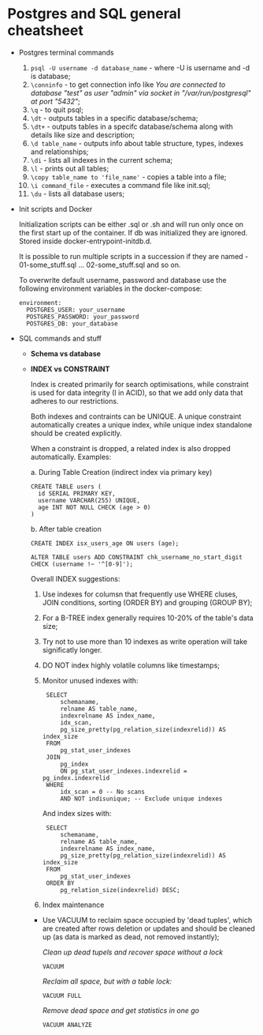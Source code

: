 # Postgres and SQL general cheatsheet

- Postgres terminal commands

  1. `psql -U username -d database_name` - where -U is username and -d is database;
  2. `\conninfo` - to get connection info like _You are connected to database "test" as user "admin" via socket in "/var/run/postgresql" at port "5432"_;
  3. `\q` - to quit psql;
  4. `\dt` - outputs tables in a specific database/schema;
  5. `\dt+` - outputs tables in a specifc database/schema along with details like size and description;
  6. `\d table_name` - outputs info about table structure, types, indexes and relationships;
  7. `\di` - lists all indexes in the current schema;
  8. `\l` - prints out all tables;
  9. `\copy table_name to 'file_name'` - copies a table into a file;
  10. `\i command_file` - executes a command file like init.sql;
  11. `\du` - lists all database users;

- Init scripts and Docker

  Initialization scripts can be either .sql or .sh and will run only once on the first start up of the container. If db was initialized they are ignored. Stored inside docker-entrypoint-initdb.d.

  It is possible to run multiple scripts in a succession if they are named - 01-some_stuff.sql ... 02-some_stuff.sql and so on.

  To overwrite default username, password and database use the following environment variables in the docker-compose:

  ```
  environment:
    POSTGRES_USER: your_username
    POSTGRES_PASSWORD: your_password
    POSTGRES_DB: your_database
  ```

- SQL commands and stuff

  - **Schema vs database**

  - **INDEX vs CONSTRAINT**

    Index is created primarily for search optimisations, while constraint is used
    for data integrity (I in ACID), so that we add only data that adheres to our restrictions.

    Both indexes and contraints can be UNIQUE. A unique constraint automatically creates a unique
    index, while unique index standalone should be created explicitly.

    When a constraint is dropped, a related index is also dropped automatically. Examples:

    a. During Table Creation (indirect index via primary key)

    ```
    CREATE TABLE users (
      id SERIAL PRIMARY KEY,
      username VARCHAR(255) UNIQUE,
      age INT NOT NULL CHECK (age > 0)
    )

    ```

    b. After table creation

    ```
    CREATE INDEX isx_users_age ON users (age);

    ALTER TABLE users ADD CONSTRAINT chk_username_no_start_digit CHECK (username !~ '^[0-9]');

    ```

    Overall INDEX suggestions:

    1. Use indexes for columsn that frequently use WHERE cluses, JOIN conditions,
       sorting (ORDER BY) and grouping (GROUP BY);
    2. For a B-TREE index generally requires 10-20% of the table's data size;
    3. Try not to use more than 10 indexes as write operation will take significatly
       longer.
    4. DO NOT index highly volatile columns like timestamps;
    5. Monitor unused indexes with:

       ```
        SELECT
            schemaname,
            relname AS table_name,
            indexrelname AS index_name,
            idx_scan,
            pg_size_pretty(pg_relation_size(indexrelid)) AS index_size
        FROM
            pg_stat_user_indexes
        JOIN
            pg_index
            ON pg_stat_user_indexes.indexrelid = pg_index.indexrelid
        WHERE
            idx_scan = 0 -- No scans
            AND NOT indisunique; -- Exclude unique indexes
       ```

       And index sizes with:

       ```
        SELECT
            schemaname,
            relname AS table_name,
            indexrelname AS index_name,
            pg_size_pretty(pg_relation_size(indexrelid)) AS index_size
        FROM
            pg_stat_user_indexes
        ORDER BY
            pg_relation_size(indexrelid) DESC;
       ```

    6. Index maintenance

    - Use VACUUM to reclaim space occupied by 'dead tuples', which are created
      after rows deletion or updates and should be cleaned up (as data is marked
      as dead, not removed instantly);

      _Clean up dead tupels and recover space without a lock_

      ```
      VACUUM
      ```

      _Reclaim all space, but with a table lock:_

      ```
      VACUUM FULL
      ```

      _Remove dead space and get statistics in one go_

      ```
      VACUUM ANALYZE
      ```
